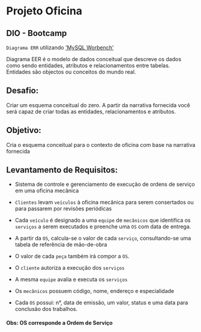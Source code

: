 
# Projeto Oficina 
## DIO - Bootcamp

``Diagrama ERR`` utilizando  ['MySQL Worbench'](https://www.mysql.com/products/workbench/)

Diagrama EER é o modelo de dados conceitual que descreve os dados como sendo entidades, atributos e relacionamentos entre tabelas. Entidades são objectos ou conceitos do mundo real.

## Desafio: 

Criar um esquema conceitual do zero. A partir da narrativa fornecida você será capaz de criar todas as entidades, relacionamentos e atributos.

## Objetivo:
Cria o esquema conceitual para o contexto de oficina com base na narrativa fornecida

## Levantamento de Requisitos:
* Sistema de controle e gerenciamento de execução de ordens de serviço em uma oficina mecânica

* ``Clientes`` levam ``veículos`` à oficina mecânica para serem consertados ou para passarem por revisões  periódicas

* Cada ``veículo`` é designado a uma ``equipe`` de ``mecânicos`` que identifica os ``serviços`` a serem executados e preenche uma ``OS`` com data de entrega.

* A partir da ``OS``, calcula-se o valor de cada ``serviço``, consultando-se uma tabela de referência de mão-de-obra

* O valor de cada ``peça`` também irá compor a ``OS``. 

* O ``cliente`` autoriza a execução dos ``serviços``

* A mesma ``equipe`` avalia e executa os ``serviços``

* Os ``mecânicos`` possuem código, nome, endereço e especialidade

* Cada ``OS`` possui: n°, data de emissão, um valor, status e uma data para conclusão dos trabalhos.

#### Obs: OS corresponde a Ordem de Serviço


